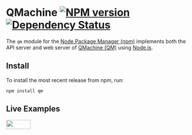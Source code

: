 # QMachine [![NPM version](https://badge.fury.io/js/qm.png)](http://badge.fury.io/js/qm) [![Dependency Status](https://gemnasium.com/qmachine/qm-nodejs.png)](https://gemnasium.com/qmachine/qm-nodejs)

The `qm` module for the [Node Package Manager (npm)](https://npmjs.org/)
implements both the API server and web server of
[QMachine (QM)](https://www.qmachine.org) using [Node.js](http://nodejs.org/).

Install
-------

To install the most recent release from npm, run:

    npm install qm

Live Examples
-------------

<a href="https://runnable.com/qmachine" target="_blank"><img src="https://runnable.com/external/styles/assets/runnablebtn.png" style="width:67px;height:25px;"></a>

